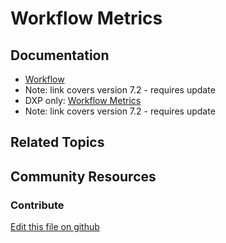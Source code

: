 # Workflow Metrics

## Documentation

* [Workflow](https://portal.liferay.dev/docs/7-2/user/-/knowledge_base/u/workflow)
* Note: link covers version 7.2 - requires update
* DXP only: [Workflow Metrics](https://help.liferay.com/hc/en-us/articles/360029042071-Workflow-Metrics-The-Service-Level-Agreement-SLA-)
* Note: link covers version 7.2 - requires update

## Related Topics


## Community Resources


### Contribute

[Edit this file on github](https://github.com/olafk/controlpanel-documentation-docs/blob/master/md/74en/com_liferay_portal_workflow_metrics_web_internal_portlet_WorkflowMetricsPortlet.md)
